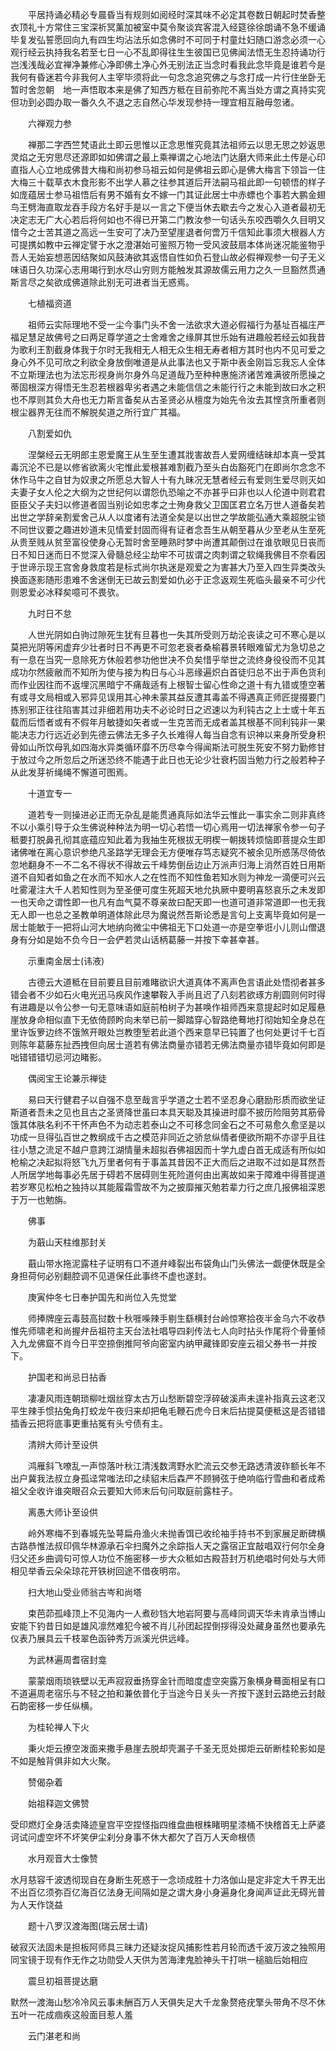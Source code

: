 <!-- { "loadSidebar": true } -->
　　平居持诵必精必专晨昏当有规则如阅经时深其味不必定其卷数日朝起时焚香整衣顶礼十方常住三宝深祈冥薰加被室中莫令聚谈宾客混入经筵徐徐朗诵不急不缓诵毕复发弘誓愿回向九有四生均沾法乐如念佛时不可同于村童灶妇随口游念必须一心观行经云执持我名若至七日一心不乱即得往生生彼国已见佛闻法悟无生忍持诵功行岂浅浅哉必宜禅净兼修心净即佛土净心外无别法正当念时看我此念毕竟是谁若今是我何有昏迷若今非我何人主宰毕须将此一句念念追究佛之与念打成一片行住坐卧无暂时舍忽朝　地一声悟取本来是佛了知西方秪在目前弥陀不离当处方谓之真持实究但功到必圆办取一番久久不退之志自然心华发现参持一理宜相互融毋忽诸。

　　六禅观力参

　　禅那二字西竺梵语此土即云思惟以正念思惟究竟其法祖师云以思无思之妙返思灵焰之无穷思尽还源即如如佛谓之最上乘禅谓之心地法门达磨大师来此土传是心印直指人心立地成佛昔大梅和尚初参马祖云如何是佛祖云即心是佛大梅言下领旨一住大梅三十载草衣木食形影不出学人慕之往参其道后开法嗣马祖此即一句顿悟的样子如庞蕴居士参马祖悟后有男不婚有女不嫁一门其证此居士中赤螵也个事若大鹏金翅鸟王劈海直取龙吞手段方名好手是以一言之下便当休去歇去今之发心入道者最初无决定志无广大心若后将何如也不得已开第二门教汝参一句话头东咬西嚼久久目明又惜今之士苦其道之高远一生安可了决乃至望崖退者何啻万千信知此事须大根器人方可提携如教中云禅定譬于水之澄湛始可鉴照万物一受风波鼓扇本体尚迷况能鉴物乎吾人无始妄想恶因结聚如风鼓涛欲其返悟自性如负石登山故必假禅观参一句子无义味语日久功深心志用竭行到水尽山穷则方能触发其源故儒云用力之久一旦豁然贯通斯言尽之矣欲成佛道除此别无可进者当无惑焉。

　　七植福资道

　　祖师云实际理地不受一尘今事门头不舍一法欲求大道必假福行为基址百福庄严福足慧足故佛号之曰两足尊学道之士舍难舍之缘屏其世乐始有进趣般若经云如我昔为歌利王割截身体我于尔时无我相无人相无众生相无寿者相方其时也内不见可爱之身心外不见可欣之利欲全身放倒唯道是从此事法也又于斯中表金刚旨忘我忘人全体不立斯理法也为法忘形视身尚尔身外乌足道哉乃至种种惠施济诸苦难满彼所愿操之蒂固根深方得悟无生忍若根器卑劣者遇之未能信信之未能行行之未能到故曰水之积也不厚则其负大舟也无力斯言备矣从古圣贤必从檀度为始先令汝去其悭贪所重者则根尘器界无往而不解脱矣道之所行宜广其福。

　　八割爱如仇

　　涅槃经云无明郎主恩爱魔王从生至生遭其戕害故吾人爱网缠结昧却本真一受其毒沉沦不已是以修省欲离火宅惟此爱根甚难割截乃至头白齿豁死门在即尚尔念念不休作马牛之自甘为奴隶之所愿总大智人十有九昧况无慧者经云有爱则生爱尽则灭如夫妻子女人伦之大纲为之世纪何以谓怨仇恐喻之不亦甚乎曰非也以人伦道中则君君臣臣父子夫妇以修道者固当别论如忠孝之士殉身救父卫国匡君立名万世人道备矣若出世之学辞亲割爱舍己从人以度诸有法道全矣是以出世之学故能弘通大乘超脱尘锁不同世议要之趣进妙道未见情爱封固而得有证者念吾生从朝至暮从少至老从生至死从贵至贱从贫至富役使身心无暂时舍至睡熟时梦中尚遭其颠倒过在谁欤眼见日丧而日不知日迷而日不觉深入骨髓总经尘劫牢不可拔谓之肉刺谓之软绳我佛目不奈看因于世谛示现王宫舍身救度若是标式尚尔执迷是观爱之为害甚大乃至入四生异类改头换面逐影随形患难不舍迷倒无已故云割爱如仇必于正念返观生死临头最亲不可少代则恩爱必冰释矣噫可不畏欤。

　　九时日不怠

　　人世光阴如白驹过隙死生犹有旦暮也一失其所受则万劫沦丧读之可不寒心是以莫把光阴等闲虚弃少壮者时日不再更不可忽老衰者桑榆暮景转眼难留尤为急切总之有一息在当究一息除死方休般若参功他世决不负矣惜乎举世之流终身役役而不见其成功尔然疲敝而不知所为使与接为构日与心斗恶缘遍炽白首徒归总不出于声色货利而作业因往而不返埋沉黑暗宁不痛哉适有上根智士留心性命之道十有九错或堕空著有或寻文局相或入邪异见误用其心神未蒙其益反遭其毒盖不得遇真正师匠提掇要门拣别邪正往往陷害其过非细若用功夫不必论时日之迟速以为利钝古之上士或十年五载而后悟者或有不假年月敏捷如矢者或一生克苦而无成者盖其根基不同利钝非一果能决志力行远近必到先德云佛法无多子久长难得人每当自念有识神以来身所受身积骨如山所饮母乳如四海水异类循环靡不历尽幸今得闻斯法可脱生死安不努力勤修甘于放过今之所忽后之所迷恐终不能遇于此日也无论少壮衰朽固当勉力行之般若种子从此发芽祈绳绳不懈道可图焉。

　　十道宜专一

　　道若专一则操进必正而无杂乱是能贯通真际如法华云惟此一事实余二则非真终不以小乘引导于众生佛说种种法为明一切心若悟一切心焉用一切法禅家令参一句子秪要打脱鼻孔彻其底蕴应知此着为我抽生死根拔无明楔一朝拨转烦恼即菩提众生即诸佛唯在离心意识参绝凡圣路学无理会无方便唯存笃志疑究不被余见所惑荡尽倚依忽地翻身不一不二名不得状不得故云千峰势倒岳边止万派声归海上消然百姓日用斯道不自知者如鱼之在水而不知水人之在性而不知性鱼若知水则为神龙一滴便可兴云吐雾灌注大千人若知性则为至圣便可度生死超天地允执厥中要明喜怒哀乐之未发即一也天命之谓性即一也凡有血气莫不尊亲故曰配天即一也道可道非常道即一也无我无人即一也总之圣教单明道体除此尽为魔说然吾斯论悉是言句上支离毕竟如何是一居士能敏于一把将山河大地纳向微尘中佛祖无下口处道一亦是空拳诳小儿则山僧退身有分如是始不负今日一会俨若灵山话柄葛藤一并按下幸甚幸甚。

　　示重南金居士(讳液)

　　古德云大道秪在目前要且目前难睹欲识大道真体不离声色言语此处悟彻者甚多错会者不少如石火电光迅马疾风作速攀鞍入手尚且迟了八刻若欲琢方削圆则何时得有进趣是以令公参一句无意味语如庭前柏树子为甚唤作祖师西来意提起时如足履悬崖放身命相似直下无依倚顾盻向未举已前一脚踏穿心智路绝蓦地打彻始知全身总在里许饭箩边终不饿煞开眼处岂教堕堑若此道个西来意早已钝置了也何处更讨千七百则陈年葛藤东扯西拽但向居士道若有佛法商量亦错若无佛法商量亦错毕竟如何即是咄错错错切忌河边睹影。

　　偶阅宝王论兼示禅徒

　　易曰天行健君子以自强不息至哉言乎学道之士若不坚忍身心磨励形质而欲坐证斯道者吾未之见也且古之圣贤降世虽曰本具天聪及其操进时靡不披历险阻劳其筋骨饿其体肤名利不干怀声色不为动志若泰山之不可移念同金石之不可易愈久愈坚是以功成一旦得弘百世之教纲成千古之模范非同近之骄怠纵情者便欲所期不亦谬乎且往往小慧之流足不越户意跨江湖情量未超拟吞佛祖因而十学九虚白首无成适有所似如枪榆之决起拟将怒飞九万里者何有于事盖其昔因不正大而后之进取不过如是耳然吾人所居学地每事必先居于碍若不居碍则生死险道何由出离故如来于障难中得菩提道若岁寒见松柏之独持以其能履霜雪故不为之披靡摧灭勉若辈力行之庶几报佛祖深恩于万一也勉旃。

　　佛事

　　为蕺山天柱维那封关

　　蕺山带水拖泥露柱子证明有口不道弁峰裂出布袋角山门头佛法一觑便休既是全身担荷何必别翻腔调不见道保任此事终不虚也遂封。

　　庚寅仲冬七日奉护国先和尚位入先觉堂

　　师捧牌座云毒鼓高挝数十秋啀喍辣手剔生繇横封台岭惊寒拾夜半金乌六不收恭惟先师啸老和尚握弁岳祖符主天台法社唱导四刹传法七人向时拈头作尾将个骨董倾入九龙佛窟不肖今日平空捺倒推阿爷向密室内纳甲藏锋即安座云祖父券书一并按下。

　　护国老和尚忌日拈香

　　凄凄风雨连朝琐柳吐烟丝穿太古万山愁断碧空浮碎破溪声未遑补指真云这老汉平生辣手惯拈兔角打蛟龙午夜归来却把龟毛鞭石虎今日末后拈提莫便秪这是否错错插香云把将底事更重拈冤有头兮债有主。

　　清辨大师计至设供

　　鸿雁斜飞嘹乱一声惊落叶秋江清浅数湾野水贮流云交参无路透清波砟额长年不出户冀我法叔立身孤迳常嗤法印之续貂末后森严不顾狮弦于绝响临行雪曲和者成希祖父全收许谁突眼召众云要知大师末后句问取庭前露柱子。

　　离愚大师讣至设供

　　岭外寒梅不到春城先坠萼扁舟渔火未抛香饵已收纶袖手持书不到家展足断碑横古路恭惟法叔印佩华林源承石伞扫魔外之余踪指人天之露宿正宜敲唱双行何尔全身归父还乡曲调句可惊人功位不施密移一步大众秪如古殿苔封万机绝唱时何处与大师相见举香云朵朵琼花开铁树回途不借夜明帘。

　　扫大地山受业师翁古岑和尚塔

　　束芭茆孤峰顶上不见海内一人煮砂铛大地岩阿要与高峰同调天华未肯承当博山安能下钓昔日如是雄风凛然难犯今被不肖儿孙团起捏倒拶得没处藏身虽然也要承先仪表乃展具云千枝翠色函钟秀万派溪光供远峰。

　　为武林遍周耆宿封龛

　　蒙蒙烟雨琐铁壁以无声寂寂垂扬穿金针而暗度虚空突露万象横身蓦面相呈有口不道遍周老宿乐与不轻之拍和兼依普化于当途今日关头一齐按下遂封云路绝云封敲石韵密移一步任纵横。

　　为桂轮禅人下火

　　秉火炬云撩空泼面来撒手悬崖去脱却壳漏子千圣无觅处掷炬云斫断桂轮影如是不如是触背俱非如大火聚。

　　赞偈杂着

　　始祖释迦文佛赞

受印燃灯全身活卖降迹皇宫平空捏怪指四维盘曲根株睹明星漆桶不快稽首无上萨婆诃试问虚空坏不坏笑伊尘刹分身事不休大都欠了百万人天命根债

　　水月观音大士像赞

水月慈容千波透彻现自在身断生死惑于一念顷成胜十力洛伽山是定非定大千界无出不出百亿须弥百亿海百亿法身无间隔如是之谓大身小身遍身化身闻声证此无碍光普为人天作饶益

　　题十八罗汉渡海图(瑞云居士请)

破寂灭法固未是担板阿师具三昧力还疑汝捉风捕影性若月轮而透千波万波之独照用同宝镜于现有作无作之功勋受人天供为苦海津鬼脸神头干打哄一槌脑后始相应

　　震旦初祖菩提达磨

默然一渡海山愁冷冷风云事未酬百万人天俱失足大千龙象赘疮疣擎头带角不尽不休五叶一花成痼疾这般面目惹人羞

　　云门湛老和尚

